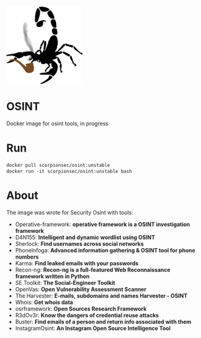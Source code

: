![](img/osint.png)
# OSINT 
Docker image for osint tools, in progress

# Run
```docker
docker pull scorpionsec/osint:unstable
docker run -it scorpionsec/osint:unstable bash
```

# About
The image was wrote for Security Osint with tools:
  -  Operative-framework: __operative framework is a OSINT investigation framework__
  -  D4N155: __Intelligent and dynamic wordlist using OSINT__
  -  Sherlock: __Find usernames across social networks__
  -  PhoneInfoga: __Advanced information gathering & OSINT tool for phone numbers__
  -  Karma: __Find leaked emails with your passwords__
  -  Recon-ng: __Recon-ng is a full-featured Web Reconnaissance framework written in Python__
  -  SE Toolkit: __The Social-Engineer Toolkit__
  -  OpenVas: __Open Vulnerability Assessment Scanner__ 
  -  The Harvester: __E-mails, subdomains and names Harvester - OSINT__
  -  Whois: __Get whois data__
  -  osrframework: __Open Sources Research Framework__
  -  R3dOv3r: __Know the dangers of credential reuse attacks__
  -  Buster: __Find emails of a person and return info associated with them__
  -  InstagramOsint: __An Instagram Open Source Intelligence Tool__ 


